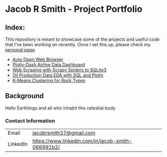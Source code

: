 # Jacob R Smith - Project Portfolio

## Index:

This repository is meant to showcase some of the projects and useful code that I've been working on recently.
Once I set this up, please check my [personal page](https://johnodonnell123.github.io).

- [Auto Open Web Browser](https://github.com/Jacobrsmith37/Personal_Projects-JRS/blob/main/Auto_Open_Browser.py)
- [Plotly-Dash Airline Data Dashboard](https://github.com/Jacobrsmith37/Personal_Projects-JRS/blob/main/Plotly_Dash_Airline_Data.ipynb)
- [Web Scraping with Scrapy Spiders to SQLite3](https://github.com/johnodonnell123/Personal_Projects/tree/master/Scraping%20Oil%20Production%20with%20Scrapy)
- [Oil Production Data EDA with SQL and Plotly](https://github.com/johnodonnell123/Personal_Projects/tree/master/Oil%20Production%20Data%20EDA%20with%20SQL%20and%20Plotly)
- [K-Means Clustering for Rock Types](https://github.com/johnodonnell123/Personal_Projects/tree/master/Cluster%20Analysis%20for%20Rock%20Typing)

## Background

Hello Earthlings and all who inhabit this celestial body.

### Contact Information

|||
| --- | --- |
|  Email | jacobrsmith37@gmail.com |
| LinkedIn | https://www.linkedin.com/in/jacob-smith-066991b2/ |
